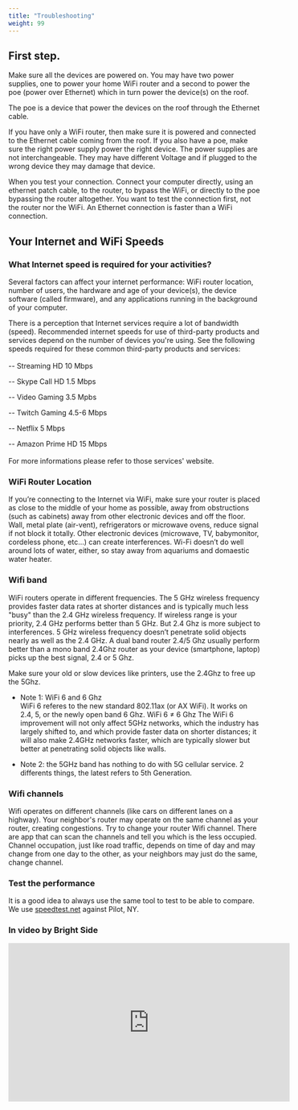 ```yaml
---
title: "Troubleshooting"
weight: 99
---
```



## First step.

Make sure all the devices are powered on.
You may have two power supplies, one to power your home WiFi router and a second to power the poe (power over Ethernet) which in turn power the device(s) on the roof.

The poe is a device that power the devices on the roof through the Ethernet cable.

If you have only a WiFi router, then make sure it is powered and connected to the Ethernet cable coming from the roof.
If you also have a poe, make sure the right power supply power the right device. The power supplies are not interchangeable. They may have different Voltage and if plugged to the wrong device they may damage that device.  

When you test your connection. Connect your computer directly, using an ethernet patch cable, to the router, to bypass the WiFi, or directly to the poe bypassing the router altogether. You want to test the connection first, not the router nor the WiFi. An Ethernet connection is faster than a WiFi connection.

## Your Internet and WiFi Speeds
### What Internet speed is required for your activities?

Several factors can affect your internet performance: WiFi router location, number of users, the hardware and age of your device(s), the device software (called firmware), and any applications running in the background of your computer.

There is a perception that Internet services require a lot of bandwidth (speed). Recommended internet speeds for use of third-party products and services depend on the number of devices you're using. See the following speeds required for these common third-party products and services:
<br><br>
-- Streaming HD 10	Mbps

-- Skype Call HD 1.5 Mbps

-- Video Gaming 3.5 Mpbs

-- Twitch Gaming 4.5-6 Mbps

-- Netflix 5 Mbps

-- Amazon Prime HD 15 Mbps
<br><br>
For more informations please refer to those services' website.


### WiFi Router Location

If you’re connecting to the Internet via WiFi, make sure your router is placed as close to the middle of your home as possible, away from obstructions (such as cabinets) away from other electronic devices and off the floor.
Wall, metal plate (air-vent), refrigerators or microwave ovens, reduce signal if not block it totally. Other electronic devices (microwave, TV, babymonitor, cordeless phone, etc...) can create interferences.  Wi-Fi doesn’t do well around lots of water, either, so stay away from aquariums and domaestic water heater.

### Wifi band

WiFi routers operate in different frequencies. The 5 GHz wireless frequency provides faster data rates at shorter distances and is typically much less "busy" than the 2.4 GHz wireless frequency. If wireless range is your priority, 2.4 GHz performs better than 5 GHz. But 2.4 Ghz is more subject to interferences. 5 GHz wireless frequency doesn’t penetrate solid objects nearly as well as the 2.4 GHz.
A dual band router 2.4/5 Ghz usually perform better than a mono band 2.4Ghz router as your device (smartphone, laptop) picks up the best signal, 2.4 or 5 Ghz.

Make sure your old or slow devices like printers, use the 2.4Ghz to free up the 5Ghz.

 - Note 1: WiFi 6 and 6 Ghz<br>
             WiFi 6 referes to the new standard 802.11ax  (or AX WiFi). It works on 2.4, 5, or the newly open band 6 Ghz.  WiFi 6 &ne; 6 Ghz
             The WiFi 6 improvement will not only affect 5GHz networks, which the industry has largely shifted to, and which provide faster data on shorter distances; it will also make 2.4GHz networks faster, which are typically slower but better at penetrating solid objects like walls.

- Note 2: the 5GHz band has nothing to do with 5G cellular service. 2 differents things, the latest refers to 5th Generation.

### Wifi channels

Wifi operates on different channels (like cars on different lanes on a highway). Your neighbor's router may operate on the same channel as your router, creating congestions. Try to change your router Wifi channel. There are app that can scan the channels and tell you which is the less occupied. Channel occupation, just like road traffic, depends on time of day and may change from one day to the other, as your neighbors may just do the same, change channel.  


### Test the performance
It is a good idea to always use the same tool to test to be able to compare. We use [speedtest.net](https://www.speedtest.net/) against Pilot, NY.


### In video by Bright Side

<iframe width="560" height="315" src="https://www.youtube.com/embed/iBm55SPMS2k" frameborder="0" allow="accelerometer; autoplay; clipboard-write; encrypted-media; gyroscope; picture-in-picture" allowfullscreen></iframe>
